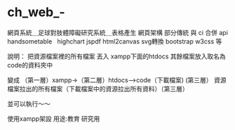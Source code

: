 # ch_web_-
網頁系統＿足球對肢體障礙研究系統＿表格產生
網頁架構 部分傳統 與 ci 合併
api  handsometable   highchart  jspdf  html2canvas svg轉換 bootstrap w3css 等


說明：
把資源檔案裡的所有檔案 丟入 xampp下面的htdocs 
其餘檔案放入取名為code的資料夾中

變成 （第一層）xampp->（第二層）htdocs-->code（下載檔案)  (第三層）
                                    資源檔案拉出的所有檔案（下載檔案中的資源拉出所有資料）（第三層）

          
                  
並可以執行～～





使用xampp架設
用途:教育 研究用
